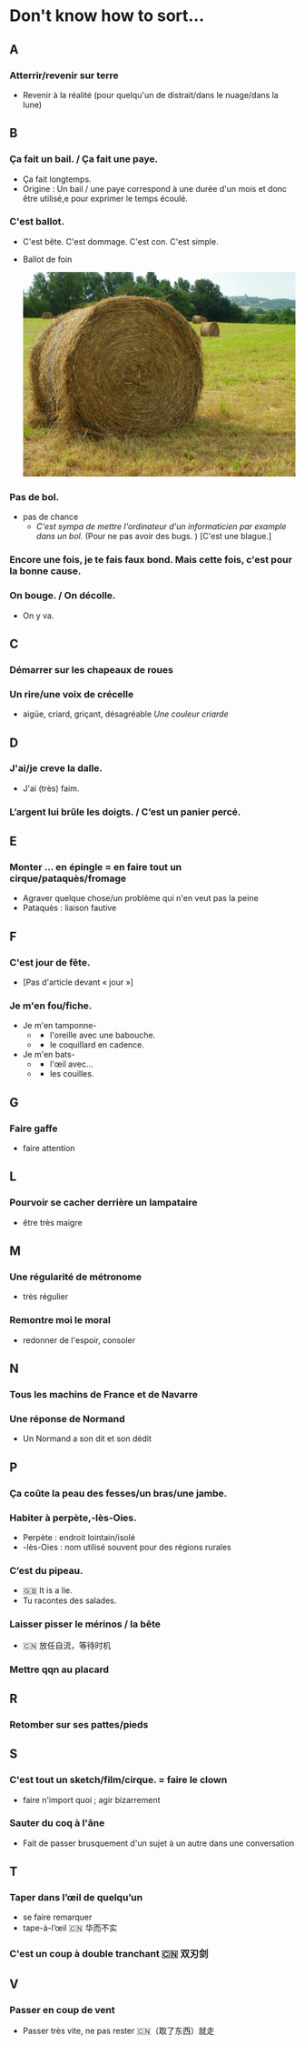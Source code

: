 # Don't know how to sort...


A
---
### Atterrir/revenir sur terre
  - Revenir à la réalité (pour quelqu'un de distrait/dans le nuage/dans la lune)

B
---
### Ça fait un bail. / Ça fait une paye.
  - Ça fait longtemps.
  - Origine : Un bail / une paye correspond à une durée d'un mois et donc être utilisé,e pour exprimer le temps écoulé.

### C'est ballot.
  - C'est bête. C'est dommage. C'est con. C'est simple.
  - Ballot de foin

    ![Ballot de foin](./Figures/ballot_foin.jpg)

### Pas de bol.
  - pas de chance
    + _C'est sympa de mettre l'ordinateur d'un informaticien par example dans un bol._ (Pour ne pas avoir des bugs. ) [C'est une blague.]

### Encore une fois, je te fais faux bond. Mais cette fois, c'est pour la bonne cause.

### On bouge. / On décolle.
  - On y va.

C
---
### Démarrer sur les chapeaux de roues

### Un rire/une voix de crécelle
  - aigüe, criard, griçant, désagréable
    _Une couleur criarde_

D
---
### J'ai/je creve la dalle.
  - J'ai (très) faim.

### L’argent lui brûle les doigts. / C’est un panier percé.

E
---
### Monter ... en épingle = en faire tout un cirque/pataquès/fromage
  - Agraver quelque chose/un problème qui n'en veut pas la peine
  - Pataquès : liaison fautive

F
---
### C'est jour de fête.
  - [Pas d'article devant &laquo; jour &raquo;]

### Je m'en fou/fiche.
  - Je m'en tamponne-
    + - l'oreille avec une babouche.
    + - le coquillard en cadence.
  - Je m'en bats-
    + - l'&oelig;il avec...
    + - les couilles.

G
---
### Faire gaffe
  - faire attention

L
---
### Pourvoir se cacher derrière un lampataire
  - être très maigre

M
---
### Une régularité de métronome
  - très régulier

### Remontre moi le moral
  - redonner de l'espoir, consoler

N
---
### Tous les machins de France et de Navarre

### Une réponse de Normand
  - Un Normand a son dit et son dédit

P
---
### Ça coûte la peau des fesses/un bras/une jambe.

### Habiter à perpète,-lès-Oies.
  - Perpète : endroit lointain/isolé
  - -lès-Oies : nom utilisé souvent pour des régions rurales

### C’est du pipeau.
  - :gb: It is a lie.
  - Tu racontes des salades.
  
### Laisser pisser le mérinos / la bête
  - :cn: 放任自流，等待时机

### Mettre qqn au placard

R
---
### Retomber sur ses pattes/pieds

S
---
### C'est tout un sketch/film/cirque. = faire le clown
  - faire n'import quoi ; agir bizarrement

### Sauter du coq à l'âne
  - Fait de passer brusquement d'un sujet à un autre dans une conversation

T
---
### Taper dans l’œil de quelqu’un
  - se faire remarquer
  - tape-à-l’œil :cn: 华而不实

### C'est un coup à double tranchant :cn: 双刃剑

V
---
### Passer en coup de vent
  - Passer très vite, ne pas rester :cn:（取了东西）就走
